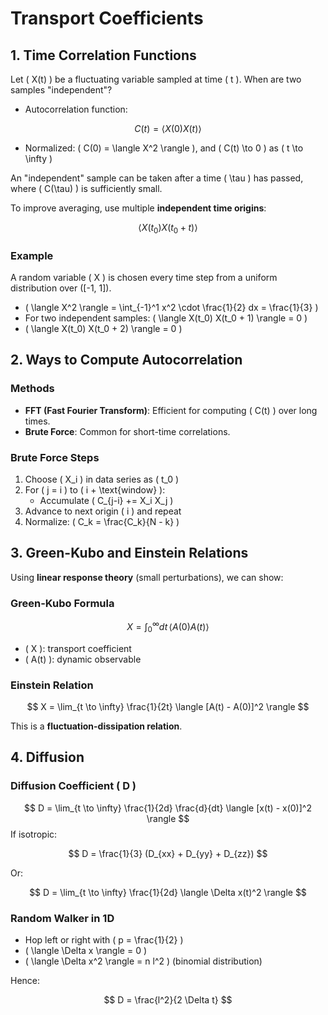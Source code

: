 # Transport Coefficients

## 1. Time Correlation Functions

Let \( X(t) \) be a fluctuating variable sampled at time \( t \). When are two samples "independent"?

- Autocorrelation function:

$$
C(t) = \langle X(0) X(t) \rangle
$$

- Normalized: \( C(0) = \langle X^2 \rangle \), and \( C(t) \to 0 \) as \( t \to \infty \)

An "independent" sample can be taken after a time \( \tau \) has passed, where \( C(\tau) \) is sufficiently small.

To improve averaging, use multiple **independent time origins**:

$$
\langle X(t_0) X(t_0 + t) \rangle
$$

### Example

A random variable \( X \) is chosen every time step from a uniform distribution over \([-1, 1]\).

- \( \langle X^2 \rangle = \int_{-1}^1 x^2 \cdot \frac{1}{2} dx = \frac{1}{3} \)
- For two independent samples: \( \langle X(t_0) X(t_0 + 1) \rangle = 0 \)
- \( \langle X(t_0) X(t_0 + 2) \rangle = 0 \)

## 2. Ways to Compute Autocorrelation

### Methods

- **FFT (Fast Fourier Transform)**: Efficient for computing \( C(t) \) over long times.
- **Brute Force**: Common for short-time correlations.

### Brute Force Steps

1. Choose \( X_i \) in data series as \( t_0 \)
2. For \( j = i \) to \( i + \text{window} \):
   - Accumulate \( C_{j-i} += X_i X_j \)
3. Advance to next origin \( i \) and repeat
4. Normalize: \( C_k = \frac{C_k}{N - k} \)

## 3. Green-Kubo and Einstein Relations

Using **linear response theory** (small perturbations), we can show:

### Green-Kubo Formula

$$
X = \int_0^\infty dt \, \langle A(0) A(t) \rangle
$$

- \( X \): transport coefficient
- \( A(t) \): dynamic observable

### Einstein Relation

$$
X = \lim_{t \to \infty} \frac{1}{2t} \langle [A(t) - A(0)]^2 \rangle
$$

This is a **fluctuation-dissipation relation**.

## 4. Diffusion

### Diffusion Coefficient \( D \)

$$
D = \lim_{t \to \infty} \frac{1}{2d} \frac{d}{dt} \langle [x(t) - x(0)]^2 \rangle
$$
If isotropic:

$$
D = \frac{1}{3} (D_{xx} + D_{yy} + D_{zz})
$$

Or:

$$
D = \lim_{t \to \infty} \frac{1}{2d} \langle \Delta x(t)^2 \rangle
$$

### Random Walker in 1D

- Hop left or right with \( p = \frac{1}{2} \)
- \( \langle \Delta x \rangle = 0 \)
- \( \langle \Delta x^2 \rangle = n l^2 \) (binomial distribution)

Hence:

$$
D = \frac{l^2}{2 \Delta t}
$$
